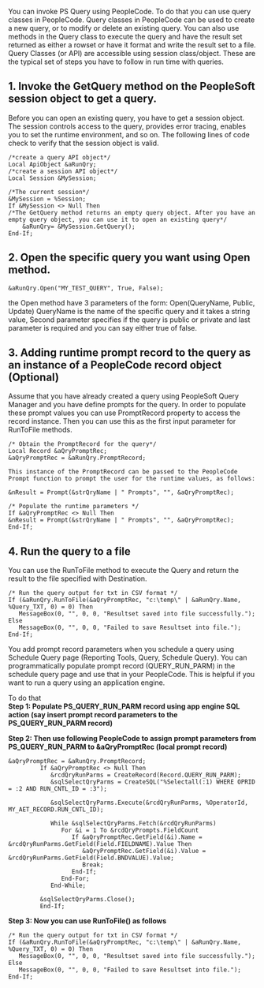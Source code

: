 You can invoke PS Query using PeopleCode. To do that you can use query classes in PeopleCode.
Query classes in PeopleCode can be used to create a new query, or to modify or delete an existing query. You can also use methods in the Query class to execute the query and have the result set returned as either a rowset or have it format and write the result set to a file.
Query Classes (or API) are accessible using session class/object.
These are the typical set of steps you have to follow in run time with queries.

## 1. Invoke the GetQuery method on the PeopleSoft session object to get a query.

Before you can open an existing query, you have to get a session object. The session controls access to the query, provides error tracing, enables you to set the runtime environment, and so on. The following lines of code check to verify that the session object is valid.

```
/*create a query API object*/
Local ApiObject &aRunQry;
/*create a session API object*/
Local Session &MySession;

/*The current session*/
&MySession = %Session; 
If &MySession <> Null Then 
/*The GetQuery method returns an empty query object. After you have an empty query object, you can use it to open an existing query*/
    &aRunQry= &MySession.GetQuery();
End-If;
```

##  2. Open the specific query you want using Open method.
```
&aRunQry.Open("MY_TEST_QUERY", True, False);
```

the Open method have 3 parameters of the form: Open(QueryName, Public, Update)
QueryName is the name of the specific query and it takes a string value, Second parameter specifies if the query is public or private and last parameter is required and you can say either true of false.

## 3. Adding runtime prompt record to the query as an instance of a PeopleCode record object (Optional)

Assume that you have already created a query using PeopleSoft Query Manager and you have define prompts for the query. In order to populate these prompt values you can use PromptRecord property to access the record instance. Then you can use this as the first input parameter for RunToFile methods.

```
/* Obtain the PromptRecord for the query*/
Local Record &aQryPromptRec;
&aQryPromptRec = &aRunQry.PromptRecord;

This instance of the PromptRecord can be passed to the PeopleCode Prompt function to prompt the user for the runtime values, as follows:

&nResult = Prompt(&strQryName | " Prompts", "", &aQryPromptRec);

/* Populate the runtime parameters */
If &aQryPromptRec <> Null Then
&nResult = Prompt(&strQryName | " Prompts", "", &aQryPromptRec); 
End-If;
```


##  4. Run the query to a file
You can use the RunToFile method to execute the Query and return the result to the file specified with Destination.

```
/* Run the query output for txt in CSV format */ 
If (&aRunQry.RunToFile(&aQryPromptRec, "c:\temp\" | &aRunQry.Name, %Query_TXT, 0) = 0) Then
   MessageBox(0, "", 0, 0, "Resultset saved into file successfully.");
Else
   MessageBox(0, "", 0, 0, "Failed to save Resultset into file.");
End-If;
```

You add prompt record parameters when you schedule a query using Schedule Query page (Reporting Tools, Query, Schedule Query). You can programmatically populate prompt record (QUERY_RUN_PARM) in the schedule query page and use that in your PeopleCode. This is helpful if you want to run a query using an application engine.

To do that  
**Step 1: Populate PS\_QUERY\_RUN\_PARM record using app engine SQL action (say insert prompt record parameters to the PS\_QUERY\_RUN\_PARM record)**  
  
**Step 2: Then use following PeopleCode to assign prompt parameters from PS\_QUERY\_RUN\_PARM to &aQryPromptRec (local prompt record)**

```
&aQryPromptRec = &aRunQry.PromptRecord;
         If &aQryPromptRec <> Null Then        
            &rcdQryRunParms = CreateRecord(Record.QUERY_RUN_PARM);
            &sqlSelectQryParms = CreateSQL("%Selectall(:1) WHERE OPRID = :2 AND RUN_CNTL_ID = :3");
            
            &sqlSelectQryParms.Execute(&rcdQryRunParms, %OperatorId, MY_AET_RECORD.RUN_CNTL_ID);
            
            While &sqlSelectQryParms.Fetch(&rcdQryRunParms)
               For &i = 1 To &rcdQryPrompts.FieldCount
                  If &aQryPromptRec.GetField(&i).Name = &rcdQryRunParms.GetField(Field.FIELDNAME).Value Then
                     &aQryPromptRec.GetField(&i).Value = &rcdQryRunParms.GetField(Field.BNDVALUE).Value;
                     Break;
                  End-If;
               End-For;
            End-While;
            
         &sqlSelectQryParms.Close();
         End-If;
```

**Step 3: Now you can use RunToFile() as follows**

```
/* Run the query output for txt in CSV format */ 
If (&aRunQry.RunToFile(&aQryPromptRec, "c:\temp\" | &aRunQry.Name, %Query_TXT, 0) = 0) Then
   MessageBox(0, "", 0, 0, "Resultset saved into file successfully.");
Else
   MessageBox(0, "", 0, 0, "Failed to save Resultset into file.");
End-If;
```